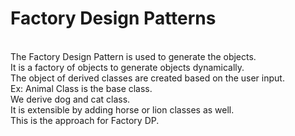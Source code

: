 # Factory Design Patterns

<p> <br/>
     The Factory Design Pattern is used to generate the objects.  <br/>
     It is a factory of objects to generate objects dynamically.   <br/>
     The object of derived classes are created based on the user input.  <br/>
     Ex:
        Animal Class is the base class.  <br/>
        We derive dog and cat class.     <br/>
        It is extensible by adding horse or lion classes as well.  <br/>
        This is the approach for Factory DP.  <br/>
</p>
